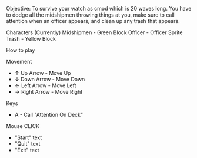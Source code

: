 Objective: 
To survive your watch as cmod which is 20 waves long. 
You have to dodge all the midshipmen throwing things at you, 
make sure to call attention when an officer appears,
and clean up any trash that appears.


Characters 
(Currently)
Midshipmen - Green Block
Officer - Officer Sprite
Trash - Yellow Block


How to play 

Movement
- ↑  Up Arrow    - Move Up    
- ↓  Down Arrow  - Move Down
- ←  Left Arrow  - Move Left
- →  Right Arrow - Move Right

Keys 
- A - Call "Attention On Deck"

Mouse CLICK
- "Start" text
- "Quit" text
- "Exit" text
